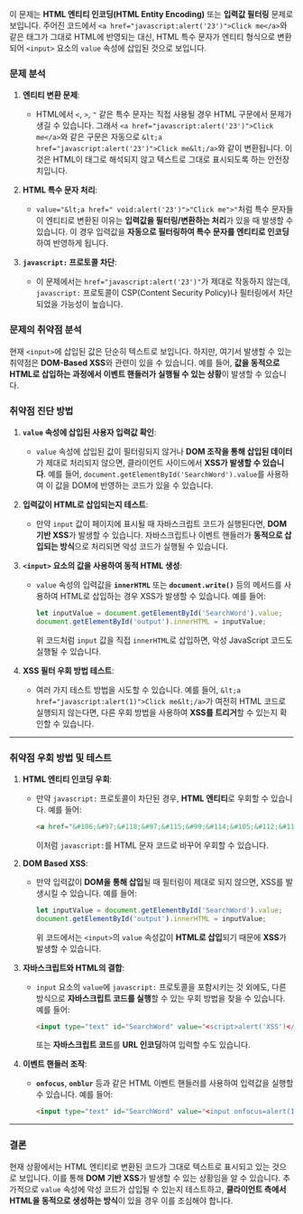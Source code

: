 이 문제는 **HTML 엔티티 인코딩(HTML Entity Encoding)** 또는 **입력값 필터링** 문제로 보입니다. 주어진 코드에서 `<a href="javascript:alert('23')">Click me</a>`와 같은 태그가 그대로 HTML에 반영되는 대신, HTML 특수 문자가 엔티티 형식으로 변환되어 `<input>` 요소의 `value` 속성에 삽입된 것으로 보입니다.

### 문제 분석

1. **엔티티 변환 문제**:

   * HTML에서 `<`, `>`, `"` 같은 특수 문자는 직접 사용될 경우 HTML 구문에서 문제가 생길 수 있습니다. 그래서 `<a href="javascript:alert('23')">Click me</a>`와 같은 구문은 자동으로 `&lt;a href="javascript:alert('23')">Click me&lt;/a>`와 같이 변환됩니다. 이것은 HTML이 태그로 해석되지 않고 텍스트로 그대로 표시되도록 하는 안전장치입니다.
2. **HTML 특수 문자 처리**:

   * `value="&lt;a href=" void:alert('23')">"Click me">"`처럼 특수 문자들이 엔티티로 변환된 이유는 **입력값을 필터링/변환하는 처리**가 있을 때 발생할 수 있습니다. 이 경우 입력값을 **자동으로 필터링하여 특수 문자를 엔티티로 인코딩**하여 반영하게 됩니다.
3. **`javascript:` 프로토콜 차단**:

   * 이 문제에서는 `href="javascript:alert('23')"`가 제대로 작동하지 않는데, `javascript:` 프로토콜이 CSP(Content Security Policy)나 필터링에서 차단되었을 가능성이 높습니다.

### 문제의 취약점 분석

현재 `<input>`에 삽입된 값은 단순히 텍스트로 보입니다. 하지만, 여기서 발생할 수 있는 취약점은 **DOM-Based XSS**와 관련이 있을 수 있습니다. 예를 들어, **값을 동적으로 HTML로 삽입하는 과정에서 이벤트 핸들러가 실행될 수 있는 상황**이 발생할 수 있습니다.

### 취약점 진단 방법

1. **`value` 속성에 삽입된 사용자 입력값 확인**:

   * `value` 속성에 삽입된 값이 필터링되지 않거나 **DOM 조작을 통해 삽입된 데이터**가 제대로 처리되지 않으면, 클라이언트 사이드에서 **XSS가 발생할 수 있습니다**. 예를 들어, `document.getElementById('SearchWord').value`를 사용하여 이 값을 DOM에 반영하는 코드가 있을 수 있습니다.

2. **입력값이 HTML로 삽입되는지 테스트**:

   * 만약 `input` 값이 페이지에 표시될 때 자바스크립트 코드가 실행된다면, **DOM 기반 XSS**가 발생할 수 있습니다. 자바스크립트나 이벤트 핸들러가 **동적으로 삽입되는 방식**으로 처리되면 악성 코드가 실행될 수 있습니다.

3. **`<input>` 요소의 값을 사용하여 동적 HTML 생성**:

   * `value` 속성의 입력값을 **`innerHTML`** 또는 **`document.write()`** 등의 메서드를 사용하여 HTML로 삽입하는 경우 XSS가 발생할 수 있습니다. 예를 들어:

     ```javascript
     let inputValue = document.getElementById('SearchWord').value;
     document.getElementById('output').innerHTML = inputValue;
     ```

     위 코드처럼 `input` 값을 직접 `innerHTML`로 삽입하면, 악성 JavaScript 코드도 실행될 수 있습니다.

4. **XSS 필터 우회 방법 테스트**:

   * 여러 가지 테스트 방법을 시도할 수 있습니다. 예를 들어, `&lt;a href="javascript:alert(1)">Click me&lt;/a>`가 여전히 HTML 코드로 실행되지 않는다면, 다른 우회 방법을 사용하여 **XSS를 트리거**할 수 있는지 확인할 수 있습니다.

---

### 취약점 우회 방법 및 테스트

1. **HTML 엔티티 인코딩 우회**:

   * 만약 `javascript:` 프로토콜이 차단된 경우, **HTML 엔티티**로 우회할 수 있습니다. 예를 들어:

     ```html
     <a href="&#106;&#97;&#118;&#97;&#115;&#99;&#114;&#105;&#112;&#116;&#58;alert(1)">Click me</a>
     ```

     이처럼 `javascript:`를 HTML 문자 코드로 바꾸어 우회할 수 있습니다.

2. **DOM Based XSS**:

   * 만약 입력값이 **DOM을 통해 삽입**될 때 필터링이 제대로 되지 않으면, XSS를 발생시킬 수 있습니다. 예를 들어:

     ```javascript
     let inputValue = document.getElementById('SearchWord').value;
     document.getElementById('output').innerHTML = inputValue;
     ```

     위 코드에서는 `<input>`의 `value` 속성값이 **HTML로 삽입**되기 때문에 **XSS**가 발생할 수 있습니다.

3. **자바스크립트와 HTML의 결합**:

   * `input` 요소의 `value`에 `javascript:` 프로토콜을 포함시키는 것 외에도, 다른 방식으로 **자바스크립트 코드를 실행**할 수 있는 우회 방법을 찾을 수 있습니다. 예를 들어:

     ```html
     <input type="text" id="SearchWord" value="<script>alert('XSS')</script>">
     ```

     또는 **자바스크립트 코드**를 **URL 인코딩**하여 입력할 수도 있습니다.

4. **이벤트 핸들러 조작**:

   * **`onfocus`**, **`onblur`** 등과 같은 HTML 이벤트 핸들러를 사용하여 입력값을 실행할 수 있습니다. 예를 들어:

     ```html
     <input type="text" id="SearchWord" value="<input onfocus=alert(1)>">
     ```

---

### 결론

현재 상황에서는 HTML 엔티티로 변환된 코드가 그대로 텍스트로 표시되고 있는 것으로 보입니다. 이를 통해 **DOM 기반 XSS**가 발생할 수 있는 상황임을 알 수 있습니다. 추가적으로 `value` 속성에 악성 코드가 삽입될 수 있는지 테스트하고, **클라이언트 측에서 HTML을 동적으로 생성하는 방식**이 있을 경우 이를 조심해야 합니다.
